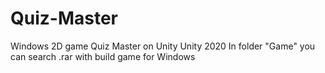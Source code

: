 # Quiz-Master
Windows 2D game Quiz Master on Unity
Unity 2020
In folder "Game" you can search .rar with build game for Windows
